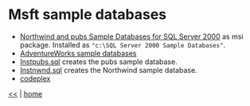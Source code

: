 # Msft sample databases

- [Northwind and pubs Sample Databases for SQL Server 2000](https://www.microsoft.com/en-us/download/details.aspx?id=23654) as msi package. Installed as `"c:\SQL Server 2000 Sample Databases"`.
- [AdventureWorks sample databases](https://github.com/Microsoft/sql-server-samples/releases/tag/adventureworks)
- [Instpubs.sql](scripts/instwnd.sql) creates the pubs sample database.
- [Instnwnd.sql](scripts/instpubs.sql) creates the Northwind sample database.
- [codeplex](http://sqlserversamples.codeplex.com/#databases)

[<<](../sql.md) | [home](../../README.md)